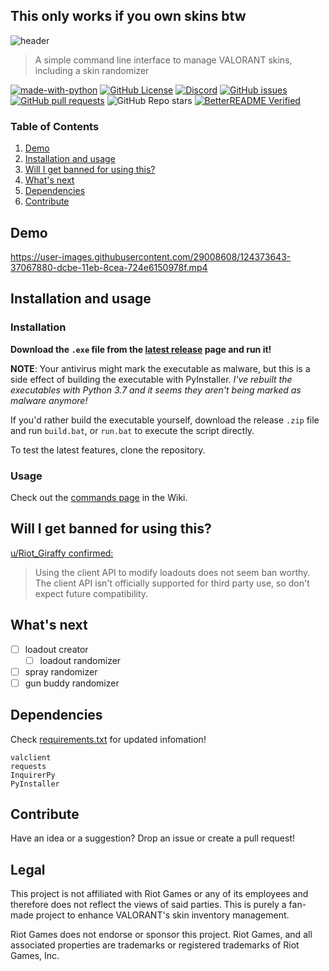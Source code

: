 ## This only works if you own skins btw

![header](https://user-images.githubusercontent.com/42125428/124552512-a8027900-de01-11eb-9e85-b19f82d2eee6.png)

> A simple command line interface to manage VALORANT skins, including a skin randomizer

[![made-with-python](https://img.shields.io/badge/Made%20with-Python-1f425f.svg)](https://www.python.org/)
[![GitHub License](https://img.shields.io/github/license/colinhartigan/valorant-skin-cli)](https://github.com/colinhartigan/valorant-skin-cli/blob/master/LICENSE)
[![Discord](https://img.shields.io/badge/discord-join-7389D8?style=flat&logo=discord)](https://discord.gg/uGuswsZwAT)
[![GitHub issues](https://img.shields.io/github/issues/colinhartigan/valorant-skin-cli)](https://github.com/colinhartigan/valorant-skin-cli/issues)
[![GitHub pull requests](https://img.shields.io/github/issues-pr/colinhartigan/valorant-skin-cli)](https://github.com/colinhartigan/valorant-skin-cli/pulls)
![GitHub Repo stars](https://img.shields.io/github/stars/colinhartigan/valorant-skin-cli?style=social)
[![BetterREADME Verified](https://img.shields.io/badge/BetterREADME-Verified-grey?logo=github&labelColor=white&logoColor=grey)](https://github.com/better-readme)


### Table of Contents
1. [Demo](#demo)
2. [Installation and usage](#installation-and-usage)
3. [Will I get banned for using this?](#will-i-get-banned-for-using-this)
4. [What's next](#whats-next)
5. [Dependencies](#dependencies)
6. [Contribute](#contribute)


## Demo
https://user-images.githubusercontent.com/29008608/124373643-37067880-dcbe-11eb-8cea-724e6150978f.mp4


## Installation and usage
### Installation
__Download the `.exe` file from the [latest release](https://github.com/colinhartigan/valorant-skin-cli/releases/latest) page and run it!__

__NOTE__: Your antivirus might mark the executable as malware, but this is a side effect of building the executable with PyInstaller. 
_I've rebuilt the executables with Python 3.7 and it seems they aren't being marked as malware anymore!_

If you'd rather build the executable yourself, download the release `.zip` file and run `build.bat`, or `run.bat` to execute the script directly.

To test the latest features, clone the repository.

### Usage
Check out the [commands page](https://github.com/colinhartigan/valorant-skin-cli/wiki/Commands) in the Wiki.


## Will I get banned for using this?
[u/Riot_Giraffy confirmed:](https://www.reddit.com/r/VALORANT/comments/oae5g6/i_got_tired_of_waiting_for_riot_to_add_a_skin/h3hwxtf?utm_source=share&utm_medium=web2x&context=3)
> Using the client API to modify loadouts does not seem ban worthy. The client API isn't officially supported for third party use, so don't expect future compatibility.


## What's next
- [ ] loadout creator
  - [ ] loadout randomizer
- [ ] spray randomizer 
- [ ] gun buddy randomizer

## Dependencies
Check [requirements.txt](https://github.com/colinhartigan/valorant-skin-cli/blob/master/requirements.txt) for updated infomation!

```
valclient
requests
InquirerPy
PyInstaller
```

## Contribute
Have an idea or a suggestion? Drop an issue or create a pull request!

## Legal
This project is not affiliated with Riot Games or any of its employees and therefore does not reflect the views of said parties. This is purely a fan-made project to enhance VALORANT's skin inventory management.

Riot Games does not endorse or sponsor this project. Riot Games, and all associated properties are trademarks or registered trademarks of Riot Games, Inc.
